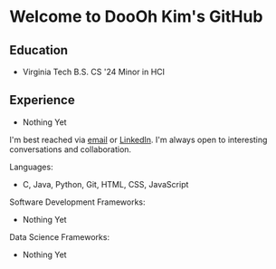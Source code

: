 # Welcome to DooOh Kim's GitHub

## Education
* Virginia Tech B.S. CS '24 Minor in HCI

## Experience
* Nothing Yet

I'm best reached via [email](doooh98@gmail.com) or [LinkedIn](https://www.linkedin.com/in/discord). I'm always open to interesting conversations and collaboration.

Languages:
* C, Java, Python, Git, HTML, CSS, JavaScript

Software Development Frameworks:
* Nothing Yet

Data Science Frameworks:
* Nothing Yet

